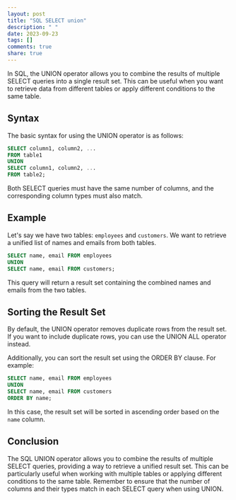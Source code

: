```yaml
---
layout: post
title: "SQL SELECT union"
description: " "
date: 2023-09-23
tags: []
comments: true
share: true
---
```


In SQL, the UNION operator allows you to combine the results of multiple SELECT queries into a single result set. This can be useful when you want to retrieve data from different tables or apply different conditions to the same table.

## Syntax

The basic syntax for using the UNION operator is as follows:

```sql
SELECT column1, column2, ...
FROM table1
UNION
SELECT column1, column2, ...
FROM table2;
```

Both SELECT queries must have the same number of columns, and the corresponding column types must also match.

## Example

Let's say we have two tables: `employees` and `customers`. We want to retrieve a unified list of names and emails from both tables.

```sql
SELECT name, email FROM employees
UNION
SELECT name, email FROM customers;
```

This query will return a result set containing the combined names and emails from the two tables.

## Sorting the Result Set

By default, the UNION operator removes duplicate rows from the result set. If you want to include duplicate rows, you can use the UNION ALL operator instead.

Additionally, you can sort the result set using the ORDER BY clause. For example:

```sql
SELECT name, email FROM employees
UNION
SELECT name, email FROM customers
ORDER BY name;
```

In this case, the result set will be sorted in ascending order based on the `name` column.

## Conclusion

The SQL UNION operator allows you to combine the results of multiple SELECT queries, providing a way to retrieve a unified result set. This can be particularly useful when working with multiple tables or applying different conditions to the same table. Remember to ensure that the number of columns and their types match in each SELECT query when using UNION.